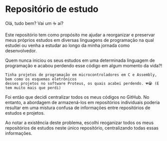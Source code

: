 # Repositório de estudo
Olá, tudo bem? Vai um ☕ aí?
        
Este repositório tem como propósito me ajudar a reorganizar e preservar meus próprios estudos em diversas linguagens de programação na qual estudei ou venha a estudar ao longo da minha jornada como desenvolvedor.

Quem nunca iniciou os seus estudos em uma determinada linguagem de programação e acabou perdendo esse código em algum momento da vida?!
```
Tinha projetos de programação em microcontroladores em C e Assembly, bem como os esquemas eletrônicos
desses projetos no software Proteus, os quais acabei perdendo. 💔😭 (E tem muito mais que perdi)
```
Foi então que decidi centralizar todos os meus códigos no GitHub. No entanto, a abordagem de armazená-los em repositórios individuais poderia resultar em uma mistura confusa de informações entre repositórios de estudos e projetos.
        
Ao notar a existência deste problema, escolhi reoganizar todos os meus repositórios de estudos neste único repositório, centralizando todas essas informações.

